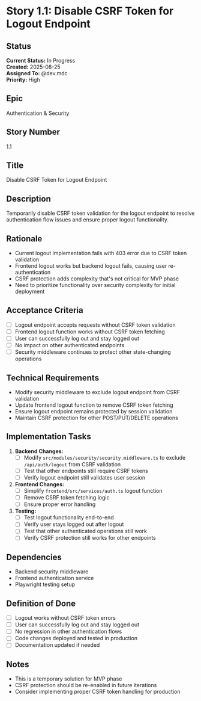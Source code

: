 # Story 1.1: Disable CSRF Token for Logout Endpoint

## Status
**Current Status:** In Progress  
**Created:** 2025-08-25  
**Assigned To:** @dev.mdc  
**Priority:** High  

## Epic
Authentication & Security

## Story Number
1.1

## Title
Disable CSRF Token for Logout Endpoint

## Description
Temporarily disable CSRF token validation for the logout endpoint to resolve authentication flow issues and ensure proper logout functionality.

## Rationale
- Current logout implementation fails with 403 error due to CSRF token validation
- Frontend logout works but backend logout fails, causing user re-authentication
- CSRF protection adds complexity that's not critical for MVP phase
- Need to prioritize functionality over security complexity for initial deployment

## Acceptance Criteria
- [ ] Logout endpoint accepts requests without CSRF token validation
- [ ] Frontend logout function works without CSRF token fetching
- [ ] User can successfully log out and stay logged out
- [ ] No impact on other authenticated endpoints
- [ ] Security middleware continues to protect other state-changing operations

## Technical Requirements
- Modify security middleware to exclude logout endpoint from CSRF validation
- Update frontend logout function to remove CSRF token fetching
- Ensure logout endpoint remains protected by session validation
- Maintain CSRF protection for other POST/PUT/DELETE operations

## Implementation Tasks
1. **Backend Changes:**
   - [ ] Modify `src/modules/security/security.middleware.ts` to exclude `/api/auth/logout` from CSRF validation
   - [ ] Test that other endpoints still require CSRF tokens
   - [ ] Verify logout endpoint still validates user session

2. **Frontend Changes:**
   - [ ] Simplify `frontend/src/services/auth.ts` logout function
   - [ ] Remove CSRF token fetching logic
   - [ ] Ensure proper error handling

3. **Testing:**
   - [ ] Test logout functionality end-to-end
   - [ ] Verify user stays logged out after logout
   - [ ] Test that other authenticated operations still work
   - [ ] Verify CSRF protection still works for other endpoints

## Dependencies
- Backend security middleware
- Frontend authentication service
- Playwright testing setup

## Definition of Done
- [ ] Logout works without CSRF token errors
- [ ] User can successfully log out and stay logged out
- [ ] No regression in other authentication flows
- [ ] Code changes deployed and tested in production
- [ ] Documentation updated if needed

## Notes
- This is a temporary solution for MVP phase
- CSRF protection should be re-enabled in future iterations
- Consider implementing proper CSRF token handling for production


